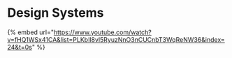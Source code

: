 # Design Systems

{% embed url="https://www.youtube.com/watch?v=fHQ1WSx41CA&list=PLKbIl8vl5RyuzNnO3nCUCnbT3WqReNW36&index=24&t=0s" %}



